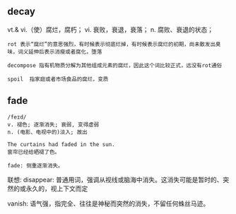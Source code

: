 ## decay
vt.& vi.（使）腐烂，腐朽；
vi. 衰败，衰退，衰落；
n. 腐败、衰退的状态；
```
rot 表示“腐烂”的意思强烈，有时候表示彻底烂掉，有时候表示腐烂的初期，尚未散发出臭味，词义延伸后表示消瘦或者腐化，堕落

decompose 指有机物质分解为其他组成元素的腐烂，因此这个词比较正式，远没有rot通俗

spoil  指家庭或者市场食品的腐烂，变质
```

## fade
```
/feɪd/
v. 褪色; 逐渐消失; 衰弱, 变得虚弱
n. (电影、电视中的)淡入; 故出

The curtains had faded in the sun.
窗帘已经给晒褪了色。

fade: 侧重逐渐消失。
```

联想: disappear: 普通用词，强调从视线或脑海中消失。这消失可能是暂时的、突然的或永久的，视上下文而定

vanish: 语气强，指完全、往往是神秘而突然的消失，不留任何蛛丝马迹。